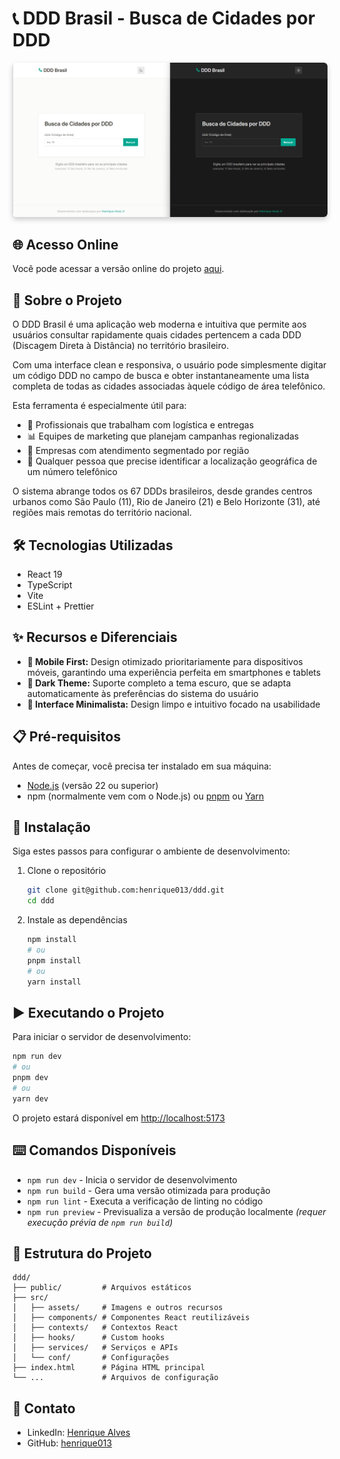 # 📞 DDD Brasil - Busca de Cidades por DDD

<p align="center">
  <img src="public/images/screenshot.png" alt="DDD Brasil - Interface da aplicação" width="850" style="border-radius: 6px; box-shadow: 0 4px 8px rgba(0,0,0,0.2);">
</p>

## 🌐 Acesso Online

Você pode acessar a versão online do projeto [aqui](https://ddd-six-azure.vercel.app/).

## 🔎 Sobre o Projeto

O DDD Brasil é uma aplicação web moderna e intuitiva que permite aos usuários consultar rapidamente quais cidades pertencem a cada DDD (Discagem Direta à Distância) no território brasileiro.

Com uma interface clean e responsiva, o usuário pode simplesmente digitar um código DDD no campo de busca e obter instantaneamente uma lista completa de todas as cidades associadas àquele código de área telefônico.

Esta ferramenta é especialmente útil para:

- 🚚 Profissionais que trabalham com logística e entregas
- 📊 Equipes de marketing que planejam campanhas regionalizadas
- 🏢 Empresas com atendimento segmentado por região
- 👥 Qualquer pessoa que precise identificar a localização geográfica de um número telefônico

O sistema abrange todos os 67 DDDs brasileiros, desde grandes centros urbanos como São Paulo (11), Rio de Janeiro (21) e Belo Horizonte (31), até regiões mais remotas do território nacional.

<!--
Descrição detalhada do projeto será adicionada aqui.
Esta seção deve incluir o propósito do projeto, principais funcionalidades e tecnologias utilizadas.
-->

## 🛠️ Tecnologias Utilizadas

- React 19
- TypeScript
- Vite
- ESLint + Prettier

## ✨ Recursos e Diferenciais

- **📱 Mobile First:** Design otimizado prioritariamente para dispositivos móveis, garantindo uma experiência perfeita em smartphones e tablets
- **🌙 Dark Theme:** Suporte completo a tema escuro, que se adapta automaticamente às preferências do sistema do usuário
- **🧹 Interface Minimalista:** Design limpo e intuitivo focado na usabilidade

## 📋 Pré-requisitos

Antes de começar, você precisa ter instalado em sua máquina:

- [Node.js](https://nodejs.org/) (versão 22 ou superior)
- npm (normalmente vem com o Node.js) ou [pnpm](https://pnpm.io/) ou [Yarn](https://yarnpkg.com/)

## 🚀 Instalação

Siga estes passos para configurar o ambiente de desenvolvimento:

1. Clone o repositório

   ```bash
   git clone git@github.com:henrique013/ddd.git
   cd ddd
   ```

2. Instale as dependências
   ```bash
   npm install
   # ou
   pnpm install
   # ou
   yarn install
   ```

## ▶️ Executando o Projeto

Para iniciar o servidor de desenvolvimento:

```bash
npm run dev
# ou
pnpm dev
# ou
yarn dev
```

O projeto estará disponível em [http://localhost:5173](http://localhost:5173)

## ⌨️ Comandos Disponíveis

- `npm run dev` - Inicia o servidor de desenvolvimento
- `npm run build` - Gera uma versão otimizada para produção
- `npm run lint` - Executa a verificação de linting no código
- `npm run preview` - Previsualiza a versão de produção localmente _(requer execução prévia de `npm run build`)_

## 📁 Estrutura do Projeto

```
ddd/
├── public/         # Arquivos estáticos
├── src/
│   ├── assets/     # Imagens e outros recursos
│   ├── components/ # Componentes React reutilizáveis
│   ├── contexts/   # Contextos React
│   ├── hooks/      # Custom hooks
│   ├── services/   # Serviços e APIs
│   └── conf/       # Configurações
├── index.html      # Página HTML principal
└── ...             # Arquivos de configuração
```

## 📧 Contato

- LinkedIn: [Henrique Alves](https://www.linkedin.com/in/henrique-alves-a44b99135)
- GitHub: [henrique013](https://github.com/henrique013)
